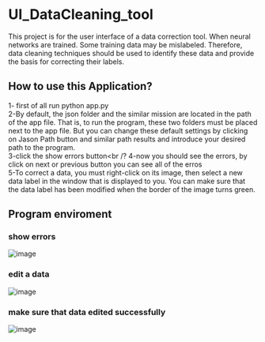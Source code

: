 # UI_DataCleaning_tool
This project is for the user interface of a data correction tool. When neural networks are trained. Some training data may be mislabeled. Therefore, data cleaning techniques should be used to identify these data and provide the basis for correcting their labels.
## How to use this Application?
1- first of all run python app.py<br />
2-By default, the json folder and the similar mission are located in the path of the app file. That is, to run the program,
these two folders must be placed next to the app file. But you can change these default settings by clicking on Jason Path
button and similar path results and introduce your desired path to the program.<br />
3-click the show errors button<br /?
4-now you should see the errors, by click on next or previous button you can see all of the erros<br />
5-To correct a data, you must right-click on its image, then select a new data label in the window that is displayed to you.
You can make sure that the data label has been modified when the border of the image turns green.<br />
## Program enviroment
### show errors
![image](https://github.com/ahderakhshan/UI_DataCleaning_tool/assets/56085287/b371bc86-3f70-494e-a99c-aec97053bf9c)
### edit a data
![image](https://github.com/ahderakhshan/UI_DataCleaning_tool/assets/56085287/c150759a-fd92-47fe-8cb2-6eb20264e269)
### make sure that data edited successfully
![image](https://github.com/ahderakhshan/UI_DataCleaning_tool/assets/56085287/63eca8ab-956a-4570-9c18-68e5dfbc3518)
